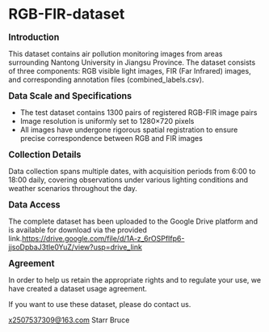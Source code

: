 # RGB-FIR-dataset

<span style="font-size:1.2em;">**Introduction** </span>

This dataset contains air pollution monitoring images from areas surrounding Nantong University in Jiangsu Province. The dataset consists of three components: RGB visible light images, FIR (Far Infrared) images, and corresponding annotation files (combined_labels.csv).



<span style="font-size:1.2em;">**Data Scale and Specifications**</span>

- The test dataset contains 1300 pairs of registered RGB-FIR image pairs
- Image resolution is uniformly set to 1280×720 pixels
- All images have undergone rigorous spatial registration to ensure precise correspondence between RGB and FIR images



<span style="font-size:1.2em;">**Collection Details** </span>

Data collection spans multiple dates, with acquisition periods from 6:00 to 18:00 daily, covering observations under various lighting conditions and weather scenarios throughout the day.



<span style="font-size:1.2em;">**Data Access**</span>

 The complete dataset has been uploaded to the Google Drive platform and is available for download via the provided link.https://drive.google.com/file/d/1A-z_6rOSPfIfp6-jjsoDpbaJ3tIe0YuZ/view?usp=drive_link



<span style="font-weight:bold; font-size:1.2em;">Agreement</span>

In order to help us retain the appropriate rights and to regulate your use, we have created a dataset usage agreement.

If you want to use these dataset, please do contact us.

x2507537309@163.com    Starr Bruce